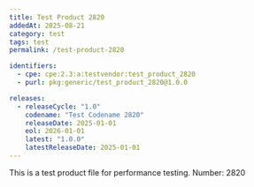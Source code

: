 ```yaml
---
title: Test Product 2820
addedAt: 2025-08-21
category: test
tags: test
permalink: /test-product-2820

identifiers:
  - cpe: cpe:2.3:a:testvendor:test_product_2820
  - purl: pkg:generic/test_product_2820@1.0.0

releases:
  - releaseCycle: "1.0"
    codename: "Test Codename 2820"
    releaseDate: 2025-01-01
    eol: 2026-01-01
    latest: "1.0.0"
    latestReleaseDate: 2025-01-01
---
```


This is a test product file for performance testing. Number: 2820

